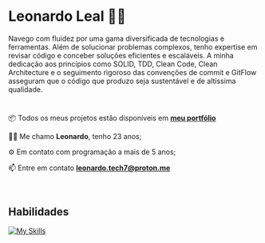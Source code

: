 # Leonardo Leal 🧑‍💻 

<p>Navego com fluidez por uma gama diversificada de tecnologias e ferramentas. Além de solucionar problemas complexos, tenho expertise em revisar código e conceber soluções eficientes e escaláveis. A minha dedicação aos princípios como SOLID, TDD, Clean Code, Clean Architecture e o seguimento rigoroso das convenções de commit e GitFlow asseguram que o código que produzo seja sustentável e de altíssima qualidade.</p>

#

📦 Todos os meus projetos estão disponíveis em **[meu portfólio](https://portfolio-leozhr.vercel.app/)**

🧑‍💻 Me chamo **Leonardo**, tenho 23 anos;

⚙️ Em contato com programação a mais de 5 anos;

📫 Entre em contato **leonardo.tech7@proton.me**


<br />

## Habilidades
[![My Skills](https://skillicons.dev/icons?i=html,css,javascript,typescript,react,redux,vue,next,tailwind,nodejs,bun,nestjs,prisma,git,jest,figma&perline=10)](https://skillicons.dev)
